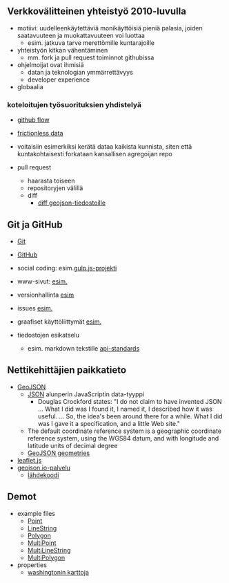 ## Verkkovälitteinen yhteistyö 2010-luvulla
- motiivi: uudelleenkäytettäviä monikäyttöisiä pieniä palasia, joiden saatavuuteen ja muokattavuuteen voi luottaa
	- esim. jatkuva tarve merettömille kuntarajoille
- yhteistyön kitkan vähentäminen
	- mm. fork ja pull request toiminnot githubissa
- ohjelmoijat ovat ihmisiä
	- datan ja teknologian ymmärrettävyys
	- developer experience
- globaalia

### koteloitujen työsuorituksien yhdistelyä
	
- [github flow](http://theodi.github.io/presentations/2013-09-okcon-open-data-flow.html#/github-flow)
- [frictionless data](http://data.okfn.org/)

- voitaisiin esimerkiksi kerätä dataa kaikista kunnista, siten että kuntakohtaisesti forkataan kansallisen agregoijan repo

- pull request 
	- haarasta toiseen
	- repositoryjen välillä
	- diff
		- [diff geojson-tiedostoille](https://github.com/blog/1772-diffable-more-customizable-maps)

## Git ja GitHub

- [Git](http://en.wikipedia.org/wiki/Git_(software) )
- [GitHub](http://en.wikipedia.org/wiki/Github)

- social coding: esim.[gulp.js-projekti](http://gulpjs.com/)
- www-sivut: [esim.](https://github.com/gulpjs/gulpjs.github.io)
- versionhallinta [esim](https://github.com/gulpjs/gulp/commits/master)
- issues [esim.](https://github.com/gulpjs/gulp/issues?state=open)
- graafiset käyttöliittymät [esim.](http://mac.github.com/)
- tiedostojen esikatselu
	- esim. markdown tekstille [api-standards](https://github.com/WhiteHouse/api-standards)

## Nettikehittäjien paikkatieto

- [GeoJSON](http://geojson.org/)
	- [JSON](http://en.wikipedia.org/wiki/Json) alunperin JavaScriptin data-tyyppi
		- Douglas Crockford states: "I do not claim to have invented JSON ... What I did was I found it, I named it, I described how it was useful. ... So, the idea's been around there for a while. What I did was I gave it a specification, and a little Web site."
	- The default coordinate reference system is a geographic coordinate reference system, using the WGS84 datum, and with longitude and latitude units of decimal degree
	- [GeoJSON geometries](http://en.wikipedia.org/wiki/GeoJSON#Geometries)
- [leaflet.js](http://leafletjs.com/)
- [geojson.io-palvelu](http://geojson.io/)
	- [lähdekoodi](https://github.com/mapbox/geojson.io)

## Demot

- example files
	- [Point](shapes/point.geojson)
	- [LineString](shapes/linestring.geojson)
	- [Polygon](shapes/polygon.geojson)
	- [MultiPoint](shapes/multipoint.geojson)
	- [MultiLineString](shapes/multilinestring.geojson)
	- [MultiPolygon](shapes/multipolygon.geojson)
- properties
	- [washingtonin karttoja](https://github.com/benbalter/dc-maps)


